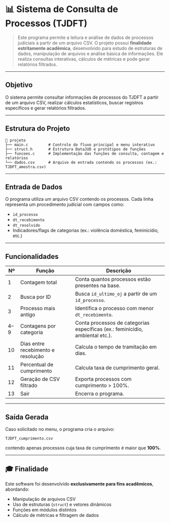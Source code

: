 # 📊 Sistema de Consulta de Processos (TJDFT)

> Este programa permite a leitura e análise de dados de processos judiciais a partir de um arquivo CSV. O projeto possui **finalidade estritamente acadêmica**, desenvolvido para estudo de estruturas de dados, manipulação de arquivos e análise básica de informações. Ele realiza consultas interativas, cálculos de métricas e pode gerar relatórios filtrados.
---

## Objetivo

O sistema permite consultar informações de processos do TJDFT a partir de um arquivo CSV, realizar cálculos estatísticos, buscar registros específicos e gerar relatórios filtrados.

---

## Estrutura do Projeto

```
📁 projeto
├── main.c         # Controle do fluxo principal e menu interativo
├── struct.h       # Estrutura DataJUD e protótipos de funções
├── funcoes.c      # Implementação das funções de consulta, contagem e relatórios
└── dados.csv      # Arquivo de entrada contendo os processos (ex.: TJDFT_amostra.csv)
```

---

## Entrada de Dados

O programa utiliza um arquivo CSV contendo os processos. Cada linha representa um procedimento judicial com campos como:

* `id_processo`
* `dt_recebimento`
* `dt_resolvido`
* Indicadores/flags de categorias (ex.: violência doméstica, feminicídio, etc.)

---

## Funcionalidades

| Nº  | Função                             | Descrição                                                                     |
| --- | ---------------------------------- | ----------------------------------------------------------------------------- |
| 1   | Contagem total                     | Conta quantos processos estão presentes na base.                              |
| 2   | Busca por ID                       | Busca `id_ultimo_oj` a partir de um `id_processo`.                            |
| 3   | Processo mais antigo               | Identifica o processo com menor `dt_recebimento`.                             |
| 4–9 | Contagens por categoria            | Conta processos de categorias específicas (ex.: feminicídio, ambiental etc.). |
| 10  | Dias entre recebimento e resolução | Calcula o tempo de tramitação em dias.                                        |
| 11  | Percentual de cumprimento          | Calcula taxa de cumprimento geral.                                            |
| 12  | Geração de CSV filtrado            | Exporta processos com cumprimento > 100%.                                     |
| 13  | Sair                               | Encerra o programa.                                                           |

---

## Saída Gerada

Caso solicitado no menu, o programa cria o arquivo:

```
TJDFT_cumprimento.csv
```

contendo apenas processos cuja taxa de cumprimento é maior que **100%**.

---

## 🎓 Finalidade

Este software foi desenvolvido **exclusivamente para fins acadêmicos**, abordando:

* Manipulação de arquivos CSV
* Uso de estruturas (`struct`) e vetores dinâmicos
* Funções em módulos distintos
* Cálculo de métricas e filtragem de dados


